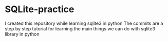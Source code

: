 # SQLite-practice
I created this repository while learning sqlite3 in python
The commits are a step by step tutorial for learning the main things we can do with sqlite3 library in python
